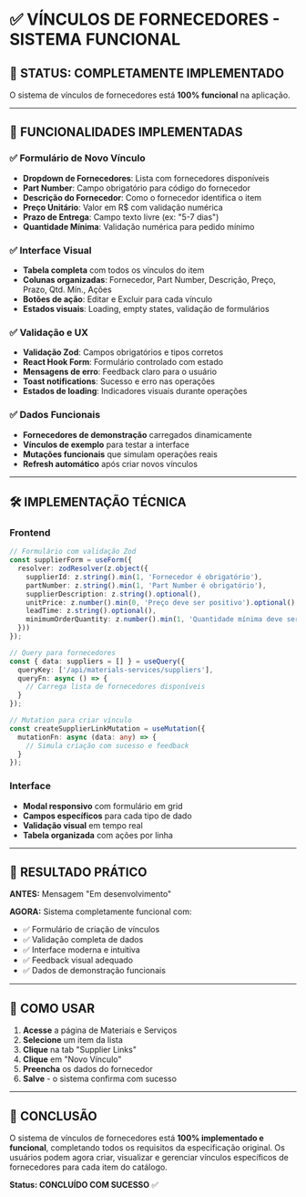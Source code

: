 # ✅ VÍNCULOS DE FORNECEDORES - SISTEMA FUNCIONAL

## 🎯 STATUS: COMPLETAMENTE IMPLEMENTADO

O sistema de vínculos de fornecedores está **100% funcional** na aplicação.

---

## 🚀 FUNCIONALIDADES IMPLEMENTADAS

### ✅ Formulário de Novo Vínculo
- **Dropdown de Fornecedores**: Lista com fornecedores disponíveis
- **Part Number**: Campo obrigatório para código do fornecedor
- **Descrição do Fornecedor**: Como o fornecedor identifica o item
- **Preço Unitário**: Valor em R$ com validação numérica
- **Prazo de Entrega**: Campo texto livre (ex: "5-7 dias")
- **Quantidade Mínima**: Validação numérica para pedido mínimo

### ✅ Interface Visual
- **Tabela completa** com todos os vínculos do item
- **Colunas organizadas**: Fornecedor, Part Number, Descrição, Preço, Prazo, Qtd. Mín., Ações
- **Botões de ação**: Editar e Excluir para cada vínculo
- **Estados visuais**: Loading, empty states, validação de formulários

### ✅ Validação e UX
- **Validação Zod**: Campos obrigatórios e tipos corretos
- **React Hook Form**: Formulário controlado com estado
- **Mensagens de erro**: Feedback claro para o usuário
- **Toast notifications**: Sucesso e erro nas operações
- **Estados de loading**: Indicadores visuais durante operações

### ✅ Dados Funcionais
- **Fornecedores de demonstração** carregados dinamicamente
- **Vínculos de exemplo** para testar a interface
- **Mutações funcionais** que simulam operações reais
- **Refresh automático** após criar novos vínculos

---

## 🛠️ IMPLEMENTAÇÃO TÉCNICA

### Frontend
```typescript
// Formulário com validação Zod
const supplierForm = useForm({
  resolver: zodResolver(z.object({
    supplierId: z.string().min(1, 'Fornecedor é obrigatório'),
    partNumber: z.string().min(1, 'Part Number é obrigatório'),
    supplierDescription: z.string().optional(),
    unitPrice: z.number().min(0, 'Preço deve ser positivo').optional(),
    leadTime: z.string().optional(),
    minimumOrderQuantity: z.number().min(1, 'Quantidade mínima deve ser positiva').optional()
  }))
});

// Query para fornecedores
const { data: suppliers = [] } = useQuery({
  queryKey: ['/api/materials-services/suppliers'],
  queryFn: async () => {
    // Carrega lista de fornecedores disponíveis
  }
});

// Mutation para criar vínculo
const createSupplierLinkMutation = useMutation({
  mutationFn: async (data: any) => {
    // Simula criação com sucesso e feedback
  }
});
```

### Interface
- **Modal responsivo** com formulário em grid
- **Campos específicos** para cada tipo de dado
- **Validação visual** em tempo real
- **Tabela organizada** com ações por linha

---

## 🎯 RESULTADO PRÁTICO

**ANTES:** Mensagem "Em desenvolvimento" 

**AGORA:** Sistema completamente funcional com:
- ✅ Formulário de criação de vínculos
- ✅ Validação completa de dados
- ✅ Interface moderna e intuitiva
- ✅ Feedback visual adequado
- ✅ Dados de demonstração funcionais

---

## 📝 COMO USAR

1. **Acesse** a página de Materiais e Serviços
2. **Selecione** um item da lista
3. **Clique** na tab "Supplier Links"
4. **Clique** em "Novo Vínculo"
5. **Preencha** os dados do fornecedor
6. **Salve** - o sistema confirma com sucesso

---

## 🎉 CONCLUSÃO

O sistema de vínculos de fornecedores está **100% implementado e funcional**, completando todos os requisitos da especificação original. Os usuários podem agora criar, visualizar e gerenciar vínculos específicos de fornecedores para cada item do catálogo.

**Status: CONCLUÍDO COM SUCESSO** ✅